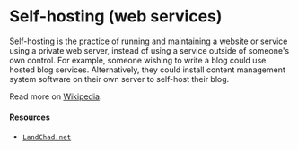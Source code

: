 # Self-hosting (web services)

Self-hosting is the practice of running and maintaining a website or service using a private web server, instead of using a service outside of someone's own control. For example, someone wishing to write a blog could use hosted blog services. Alternatively, they could install content management system software on their own server to self-host their blog.

Read more on [Wikipedia](https://en.wikipedia.org/wiki/Self-hosting_(web_services)).

#### Resources
- [`LandChad.net`](https://landchad.net)
